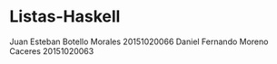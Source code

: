 # Listas-Haskell
Juan Esteban Botello Morales 20151020066 
Daniel Fernando Moreno Caceres 20151020063
